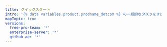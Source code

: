 ```yaml
---
title: クイックスタート
intro: '{% data variables.product.prodname_dotcom %} の一般的なタスクをすばやく開始する'
mapTopic: true
versions:
  free-pro-team: '*'
  enterprise-server: '*'
  github-ae: '*'
---
```


